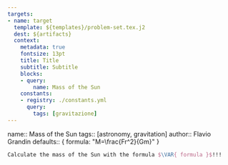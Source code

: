 ```yaml
---
targets:
- name: target
  template: ${templates}/problem-set.tex.j2
  dest: ${artifacts}
  context:
    metadata: true
    fontsize: 13pt
    title: Title
    subtitle: Subtitle
    blocks:
    - query:
        name: Mass of the Sun
    constants:
    - registry: ./constants.yml
      query:
        tags: [gravitazione]
---
```

name:: Mass of the Sun
tags:: [astronomy, gravitation]
author:: Flavio Grandin
defaults:: { formula: "M=\\frac{Fr^2}{Gm}" }

```latex
Calculate the mass of the Sun with the formula $\VAR{ formula }$!!!
```